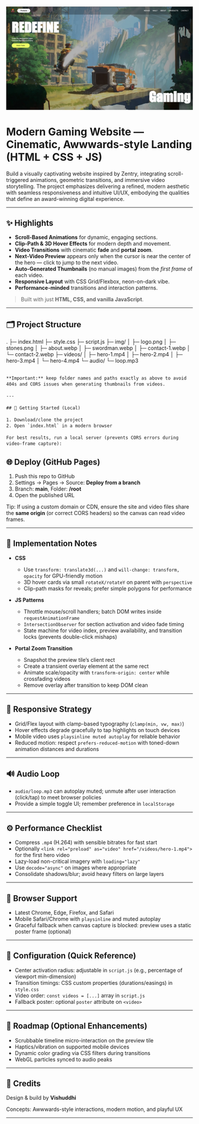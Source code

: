 ![Project Screenshot](img/thumbnail.png)  
# Modern Gaming Website — Cinematic, Awwwards-style Landing (HTML + CSS + JS)

Build a visually captivating website inspired by Zentry, integrating scroll-triggered animations, geometric transitions, and immersive video storytelling. The project emphasizes delivering a refined, modern aesthetic with seamless responsiveness and intuitive UI/UX, embodying the qualities that define an award-winning digital experience.

---

## ✨ Highlights

- **Scroll-Based Animations** for dynamic, engaging sections.
- **Clip-Path & 3D Hover Effects** for modern depth and movement.
- **Video Transitions** with cinematic **fade** and **portal zoom**.
- **Next-Video Preview** appears only when the cursor is near the center of the hero — click to jump to the next video.
- **Auto-Generated Thumbnails** (no manual images) from the *first frame* of each video.
- **Responsive Layout** with CSS Grid/Flexbox, neon-on-dark vibe.
- **Performance-minded** transitions and interaction patterns.

> Built with just **HTML, CSS, and vanilla JavaScript**.

---

## 🗂️ Project Structure

.
├─ index.html
├─ style.css
├─ script.js
├─ img/
│  ├─ logo.png
│  ├─ stones.png
│  ├─ about.webp
│  ├─ swordman.webp
│  ├─ contact-1.webp
│  └─ contact-2.webp
├─ videos/
│  ├─ hero-1.mp4
│  ├─ hero-2.mp4
│  ├─ hero-3.mp4
│  └─ hero-4.mp4
└─ audio/
   └─ loop.mp3
```

**Important:** keep folder names and paths exactly as above to avoid 404s and CORS issues when generating thumbnails from videos.

---

## 🚀 Getting Started (Local)

1. Download/clone the project
2. Open `index.html` in a modern browser

For best results, run a local server (prevents CORS errors during video-frame capture):

```

## 🌐 Deploy (GitHub Pages)

1. Push this repo to GitHub
2. Settings → Pages → Source: **Deploy from a branch**
3. Branch: **main**, Folder: **/root**
4. Open the published URL

Tip: If using a custom domain or CDN, ensure the site and video files share the **same origin** (or correct CORS headers) so the canvas can read video frames.

---

## 🧠 Implementation Notes

* **CSS**

  * Use `transform: translate3d(...)` and `will-change: transform, opacity` for GPU-friendly motion
  * 3D hover cards via small `rotateX/rotateY` on parent with `perspective`
  * Clip-path masks for reveals; prefer simple polygons for performance

* **JS Patterns**

  * Throttle mouse/scroll handlers; batch DOM writes inside `requestAnimationFrame`
  * `IntersectionObserver` for section activation and video fade timing
  * State machine for video index, preview availability, and transition locks (prevents double-click mishaps)

* **Portal Zoom Transition**

  * Snapshot the preview tile’s client rect
  * Create a transient overlay element at the same rect
  * Animate scale/opacity with `transform-origin: center` while crossfading videos
  * Remove overlay after transition to keep DOM clean

---

## 📱 Responsive Strategy

* Grid/Flex layout with clamp-based typography (`clamp(min, vw, max)`)
* Hover effects degrade gracefully to tap highlights on touch devices
* Mobile video uses `playsinline muted autoplay` for reliable behavior
* Reduced motion: respect `prefers-reduced-motion` with toned-down animation distances and durations

---

## 🔊 Audio Loop

* `audio/loop.mp3` can autoplay muted; unmute after user interaction (click/tap) to meet browser policies
* Provide a simple toggle UI; remember preference in `localStorage`

---

## ⚙️ Performance Checklist

* Compress `.mp4` (H.264) with sensible bitrates for fast start
* Optionally `<link rel="preload" as="video" href="/videos/hero-1.mp4">` for the first hero video
* Lazy-load non-critical imagery with `loading="lazy"`
* Use `decode="async"` on images where appropriate
* Consolidate shadows/blur; avoid heavy filters on large layers

---

## 🧪 Browser Support

* Latest Chrome, Edge, Firefox, and Safari
* Mobile Safari/Chrome with `playsinline` and muted autoplay
* Graceful fallback when canvas capture is blocked: preview uses a static poster frame (optional)

---

## 🧰 Configuration (Quick Reference)

* Center activation radius: adjustable in `script.js` (e.g., percentage of viewport min-dimension)
* Transition timings: CSS custom properties (durations/easings) in `style.css`
* Video order: `const videos = [...]` array in `script.js`
* Fallback poster: optional `poster` attribute on `<video>`

---

## 📝 Roadmap (Optional Enhancements)

* Scrubbable timeline micro-interaction on the preview tile
* Haptics/vibration on supported mobile devices
* Dynamic color grading via CSS filters during transitions
* WebGL particles synced to audio peaks

---

## 🙌 Credits

Design & build by **Vishuddhi**

Concepts: Awwwards-style interactions, modern motion, and playful UX

---
